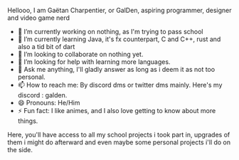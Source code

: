 Hellooo, I am Gaëtan Charpentier, or GalDen, aspiring programmer, designer and video game nerd

- 🔭 I’m currently working on nothing, as I'm trying to pass school
- 🌱 I’m currently learning Java, it's fx counterpart, C and C++, rust and also a tid bit of dart
- 👯 I’m looking to collaborate on nothing yet.
- 🤔 I’m looking for help with learning more languages.
- 💬 Ask me anything, I'll gladly answer as long as i deem it as not too personal.
- 📫 How to reach me: By discord dms or twitter dms mainly. Here's my discord : galden.
- 😄 Pronouns: He/Him
- ⚡ Fun fact: I like animes, and I also love getting to know about more things.

Here, you'll have access to all my school projects i took part in, upgrades of them i might do afterward and even maybe some personal projects i'll do on the side.
